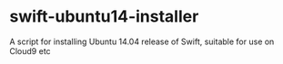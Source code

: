 # swift-ubuntu14-installer

A script for installing Ubuntu 14.04 release of Swift, suitable for use on Cloud9 etc
